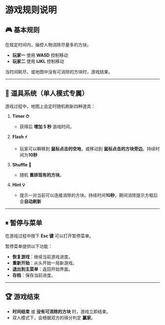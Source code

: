 # 游戏规则说明

## 🎮 基本规则
在规定时间内，操控人物消除尽量多的方块。  
- **玩家一** 使用 **WASD** 控制移动  
- **玩家二** 使用 **IJKL** 控制移动  

当时间耗尽，或地图中没有可消除的方块时，游戏结束。  

---

## 🧰 道具系统（单人模式专属）
游戏过程中，地图上会定时随机刷新四种道具：  

1. **Timer ⏱**  
   - 获得后 **增加 5 秒** 游戏时间。  

2. **Flash ⚡**  
   - 玩家可以瞬移到 **鼠标点击的空地**，或移动到 **鼠标点击的方块旁边**。持续时间为**10秒**  

3. **Shuffle 🔀**  
   - 随机 **重排现有的方块**。  

4. **Hint 💡**  
   - 提示一对当前可以连接消除的方块。持续时间**10秒**，期间消除提示方框后会**自动刷新**

---

## ⏸ 暂停与菜单
在游戏过程中按下 **Esc 键** 可以打开暂停菜单。  

暂停菜单提供以下功能：  
- **恢复游戏**：继续当前游戏进度。  
- **重新开始**：从头开始一局新游戏。  
- **退出到主菜单**：返回开始界面。  
- **存档**：保存当前进度。  

---

## 🏆 游戏结束
- **时间结束** 或 **没有可消除的方块** 时，游戏立即结束。  
- 双人模式下，会根据双方的得分判定 **赢家**。  
